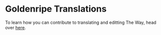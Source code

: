 # Goldenripe Translations

To learn how you can contribute to translating and editting The Way, head over [here](http://ericcecchi.github.com/goldenripe-translations/).
